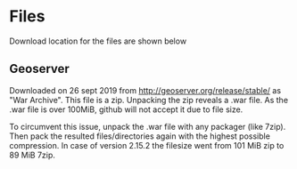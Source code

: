 # Files
Download location for the files are shown below

## Geoserver
Downloaded on 26 sept 2019 from http://geoserver.org/release/stable/ as "War Archive". This file is a zip.
Unpacking the zip reveals a .war file. As the .war file is over 100MiB, github will not accept it due to file size. 

To circumvent this issue, unpack the .war file with any packager (like 7zip). Then pack the resulted files/directories again with the highest possible compression. In case of version 2.15.2 the filesize went from 101 MiB zip to 89 MiB 7zip.